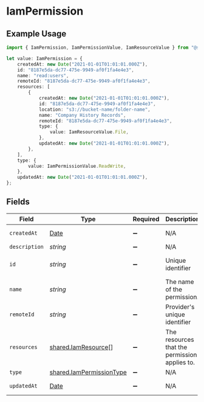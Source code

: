 # IamPermission

## Example Usage

```typescript
import { IamPermission, IamPermissionValue, IamResourceValue } from "@stackone/stackone-client-ts/sdk/models/shared";

let value: IamPermission = {
    createdAt: new Date("2021-01-01T01:01:01.000Z"),
    id: "8187e5da-dc77-475e-9949-af0f1fa4e4e3",
    name: "read:users",
    remoteId: "8187e5da-dc77-475e-9949-af0f1fa4e4e3",
    resources: [
        {
            createdAt: new Date("2021-01-01T01:01:01.000Z"),
            id: "8187e5da-dc77-475e-9949-af0f1fa4e4e3",
            location: "s3://bucket-name/folder-name",
            name: "Company History Records",
            remoteId: "8187e5da-dc77-475e-9949-af0f1fa4e4e3",
            type: {
                value: IamResourceValue.File,
            },
            updatedAt: new Date("2021-01-01T01:01:01.000Z"),
        },
    ],
    type: {
        value: IamPermissionValue.ReadWrite,
    },
    updatedAt: new Date("2021-01-01T01:01:01.000Z"),
};
```

## Fields

| Field                                                                                         | Type                                                                                          | Required                                                                                      | Description                                                                                   | Example                                                                                       |
| --------------------------------------------------------------------------------------------- | --------------------------------------------------------------------------------------------- | --------------------------------------------------------------------------------------------- | --------------------------------------------------------------------------------------------- | --------------------------------------------------------------------------------------------- |
| `createdAt`                                                                                   | [Date](https://developer.mozilla.org/en-US/docs/Web/JavaScript/Reference/Global_Objects/Date) | :heavy_minus_sign:                                                                            | N/A                                                                                           | 2021-01-01T01:01:01.000Z                                                                      |
| `description`                                                                                 | *string*                                                                                      | :heavy_minus_sign:                                                                            | N/A                                                                                           |                                                                                               |
| `id`                                                                                          | *string*                                                                                      | :heavy_minus_sign:                                                                            | Unique identifier                                                                             | 8187e5da-dc77-475e-9949-af0f1fa4e4e3                                                          |
| `name`                                                                                        | *string*                                                                                      | :heavy_minus_sign:                                                                            | The name of the permission.                                                                   | read:users                                                                                    |
| `remoteId`                                                                                    | *string*                                                                                      | :heavy_minus_sign:                                                                            | Provider's unique identifier                                                                  | 8187e5da-dc77-475e-9949-af0f1fa4e4e3                                                          |
| `resources`                                                                                   | [shared.IamResource](../../../sdk/models/shared/iamresource.md)[]                             | :heavy_minus_sign:                                                                            | The resources that the permission applies to.                                                 |                                                                                               |
| `type`                                                                                        | [shared.IamPermissionType](../../../sdk/models/shared/iampermissiontype.md)                   | :heavy_minus_sign:                                                                            | N/A                                                                                           |                                                                                               |
| `updatedAt`                                                                                   | [Date](https://developer.mozilla.org/en-US/docs/Web/JavaScript/Reference/Global_Objects/Date) | :heavy_minus_sign:                                                                            | N/A                                                                                           | 2021-01-01T01:01:01.000Z                                                                      |